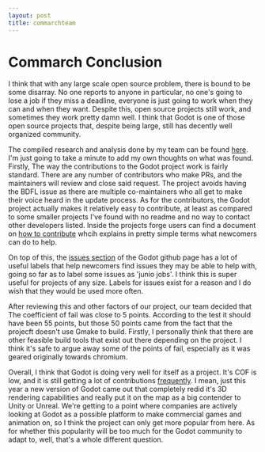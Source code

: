 ```yaml
---
layout: post
title: commarchteam
---
```

# Commarch Conclusion
I think that with any large scale open source problem, there is bound to be some disarray. No one reports to anyone in particular, no one's going to lose a job if they miss a deadline, everyone is just going to work when they can and when they want. Despite this, open source projects still work, and sometimes they work pretty damn well. I think that Godot is one of those open source projects that, despite being large, still has decently well organized community.

The compiled research and analysis done by my team can be found [here](https://github.com/ct-martin/hfoss-commarch-godot/blob/master/research.md). I'm just going to take a minute to add my own thoughts on what was found. Firstly, The way the contributions to the Godot project work is fairly standard. There are any number of contributors who make PRs, and the maintainers will review and close said request. The project avoids having the BDFL issue as there are multiple co-maintainers who all get to make their voice heard in the update process. As for the contributors, the Godot project actually makes it relatively easy to contribute, at least as compared to some smaller projects I've found with no readme and no way to contact other developers listed. Inside the projects forge users can find a document on [how to contribute](https://github.com/godotengine/godot/blob/master/CONTRIBUTING.md) whcih explains in pretty simple terms what newcomers can do to help.

On top of this, the [issues section](https://github.com/godotengine/godot/issues) of the Godot github page has a lot of useful labels that help newcomers find issues they may be able to help with, going so far as to label some issues as 'junio jobs'. I think this is super useful for projects of any size. Labels for issues exist for a reason and I do wish that they would be used more often. 

After reviewing this and other factors of our project, our team decided that The coefficient of fail was close to 5 points. According to the test it should have been 55 points, but those 50 points came from the fact that the projecft doesn't use Gmake to build. Firstly, I personally think that there are other feasible build tools that exist out there depending on the project. I think it's safe to argue away some of the points of fail, especially as it was geared originally towards chromium.

Overall, I think that Godot is doing very well for itself as a project. It's COF is low, and it is still getting a lot of contributions [frequently](https://github.com/godotengine/godot/pulse). I mean, just this year a new version of Godot came out that completely redid it's 3D rendering capabilities and really put it on the map as a big contender to Unity or Unreal. We're getting to a point where companies are actively looking at Godot as a possible platform to make commercial games and animation on, so I think the project can only get more popular from here. As for whether this popularity will be too much for the Godot community to adapt to, well, that's a whole different question.